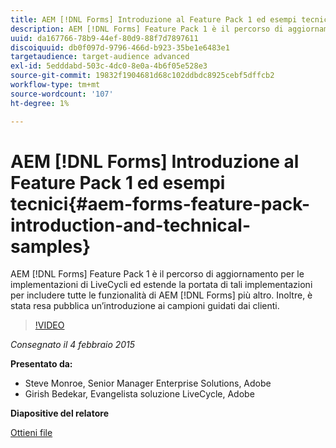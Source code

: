 ```yaml
---
title: AEM [!DNL Forms] Introduzione al Feature Pack 1 ed esempi tecnici
description: AEM [!DNL Forms] Feature Pack 1 è il percorso di aggiornamento per le implementazioni di LiveCycli ed estende la portata di tali implementazioni per includere tutte le funzionalità di AEM [!DNL Forms] più altro. Inoltre, è stata resa pubblica un’introduzione ai campioni guidati dai clienti.
uuid: da167766-78b9-44ef-80d9-88f7d7897611
discoiquuid: db0f097d-9796-466d-b923-35be1e6483e1
targetaudience: target-audience advanced
exl-id: 5edddabd-503c-4dc0-8e0a-4b6f05e528e3
source-git-commit: 19832f1904681d68c102ddbdc8925cebf5dffcb2
workflow-type: tm+mt
source-wordcount: '107'
ht-degree: 1%

---
```


# AEM [!DNL Forms] Introduzione al Feature Pack 1 ed esempi tecnici{#aem-forms-feature-pack-introduction-and-technical-samples}

AEM [!DNL Forms] Feature Pack 1 è il percorso di aggiornamento per le implementazioni di LiveCycli ed estende la portata di tali implementazioni per includere tutte le funzionalità di AEM [!DNL Forms] più altro. Inoltre, è stata resa pubblica un’introduzione ai campioni guidati dai clienti.

>[!VIDEO](https://video.tv.adobe.com/v/19380/?quality=9)

*Consegnato il 4 febbraio 2015*

**Presentato da:**

* Steve Monroe, Senior Manager Enterprise Solutions, Adobe
* Girish Bedekar, Evangelista soluzione LiveCycle, Adobe

**Diapositive del relatore**

[Ottieni file](assets/aem-forms-fp1-2015-0204.pdf)
<!--
[Get back to the Overview](https://helpx.adobe.com/experience-manager/kt/eseminars/gems/aem-index.html)
-->
